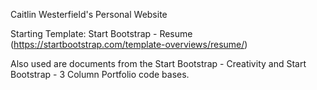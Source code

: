 Caitlin Westerfield's Personal Website

Starting Template: Start Bootstrap - Resume (https://startbootstrap.com/template-overviews/resume/)

Also used are documents from the Start Bootstrap - Creativity and Start Bootstrap - 3 Column Portfolio code bases.
